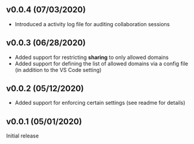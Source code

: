 ## v0.0.4 (07/03/2020)

- Introduced a activity log file for auditing collaboration sessions

## v0.0.3 (06/28/2020)

- Added support for restricting **sharing** to only allowed domains
- Added support for defining the list of allowed domains via a config file (in addition to the VS Code setting)

## v0.0.2 (05/12/2020)

- Added support for enforcing certain settings (see readme for details)

## v0.0.1 (05/01/2020)

Initial release
